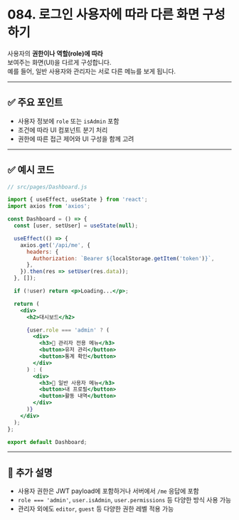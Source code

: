 # 084. 로그인 사용자에 따라 다른 화면 구성하기

사용자의 **권한이나 역할(role)에 따라**  
보여주는 화면(UI)을 다르게 구성합니다.  
예를 들어, 일반 사용자와 관리자는 서로 다른 메뉴를 보게 됩니다.

---

## ✅ 주요 포인트
- 사용자 정보에 `role` 또는 `isAdmin` 포함
- 조건에 따라 UI 컴포넌트 분기 처리
- 권한에 따른 접근 제어와 UI 구성을 함께 고려

---

## ✅ 예시 코드

```jsx
// src/pages/Dashboard.js

import { useEffect, useState } from 'react';
import axios from 'axios';

const Dashboard = () => {
  const [user, setUser] = useState(null);

  useEffect(() => {
    axios.get('/api/me', {
      headers: {
        Authorization: `Bearer ${localStorage.getItem('token')}`,
      },
    }).then(res => setUser(res.data));
  }, []);

  if (!user) return <p>Loading...</p>;

  return (
    <div>
      <h2>대시보드</h2>

      {user.role === 'admin' ? (
        <div>
          <h3>👑 관리자 전용 메뉴</h3>
          <button>유저 관리</button>
          <button>통계 확인</button>
        </div>
      ) : (
        <div>
          <h3>🙋 일반 사용자 메뉴</h3>
          <button>내 프로필</button>
          <button>활동 내역</button>
        </div>
      )}
    </div>
  );
};

export default Dashboard;
```

---

## 📝 추가 설명
- 사용자 권한은 JWT payload에 포함하거나 서버에서 `/me` 응답에 포함
- `role === 'admin'`, `user.isAdmin`, `user.permissions` 등 다양한 방식 사용 가능
- 관리자 외에도 `editor`, `guest` 등 다양한 권한 레벨 적용 가능
